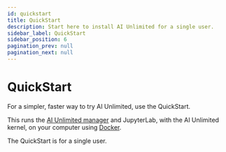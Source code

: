 ```yaml
---
id: quickstart
title: QuickStart
description: Start here to install AI Unlimited for a single user.
sidebar_label: QuickStart
sidebar_position: 6
pagination_prev: null
pagination_next: null
---
```


# QuickStart

For a simpler, faster way to try AI Unlimited, use the QuickStart. 
 
This runs the [AI Unlimited manager](../glossary.md#ai-unlimited-manager) and JupyterLab, with the AI Unlimited kernel, on your computer using [Docker](https://www.docker.com/). 

The QuickStart is for a single user.
